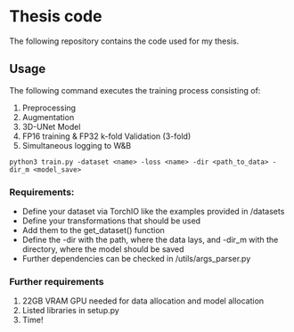 # Thesis code

The following repository contains the code used for my thesis.

## Usage

The following command executes the training process consisting of:

1. Preprocessing
2. Augmentation
3. 3D-UNet Model
4. FP16 training & FP32 k-fold Validation (3-fold) 
5. Simultaneous logging to W&B

`python3 train.py -dataset <name> -loss <name> -dir <path_to_data> -dir_m <model_save>` 

### Requirements:


- Define your dataset via TorchIO like the examples provided in /datasets
- Define your transformations that should be used  
- Add them to the get_dataset() function
- Define the -dir with the path, where the data lays, and -dir_m with the directory, where the model should be saved
- Further dependencies can be checked in /utils/args_parser.py

### Further requirements
1. 22GB VRAM GPU needed for data allocation and model allocation
2. Listed libraries in setup.py
4. Time!



